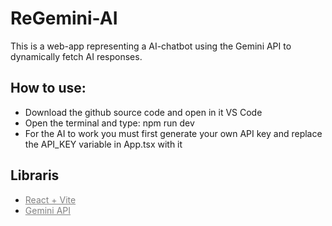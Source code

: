 # ReGemini-AI
This is a web-app representing a AI-chatbot using the Gemini API to dynamically fetch AI responses.

## How to use:
- Download the github source code and open in it VS Code
- Open the terminal and type: npm run dev
- For the AI to work you must first generate your own API key and replace the API_KEY variable in App.tsx with it 


## Libraris
- <a href = "https://vite.dev/" style = "color: gray;">React + Vite </a>
- <a href = "https://ai.google.dev/" style = "color: gray;">Gemini API </a>
